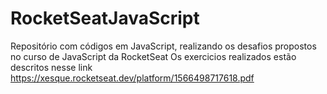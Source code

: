 # RocketSeatJavaScript
Repositório com códigos em JavaScript, realizando os desafios propostos no curso de JavaScript da RocketSeat
Os exercicios realizados estão descritos nesse link https://xesque.rocketseat.dev/platform/1566498717618.pdf

